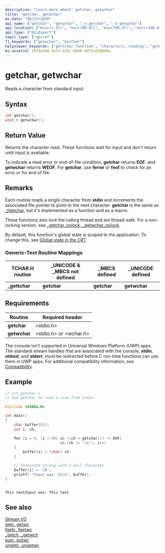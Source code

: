 ```yaml
---
description: "Learn more about: getchar, getwchar"
title: "getchar, getwchar"
ms.date: "06/23/2020"
api_name: ["getchar", "getwchar", "_o_getchar", "_o_getwchar"]
api_location: ["msvcrt.dll", "msvcr80.dll", "msvcr90.dll", "msvcr100.dll", "msvcr100_clr0400.dll", "msvcr110.dll", "msvcr110_clr0400.dll", "msvcr120.dll", "msvcr120_clr0400.dll", "ucrtbase.dll", "api-ms-win-crt-stdio-l1-1-0.dll", "api-ms-win-crt-private-l1-1-0.dll"]
api_type: ["DLLExport"]
topic_type: ["apiref"]
f1_keywords: ["getwchar", "GetChar"]
helpviewer_keywords: ["gettchar function", "characters, reading", "getwchar function", "_gettchar function", "standard input, reading from"]
ms.assetid: 19fda588-3e33-415c-bb60-dd73c028086a
---
```

# getchar, getwchar

Reads a character from standard input.

## Syntax

```C
int getchar();
wint_t getwchar();
```

## Return Value

Returns the character read. These functions wait for input and don't return until input is available.

To indicate a read error or end-of-file condition, **getchar** returns **EOF**, and **getwchar** returns **WEOF**. For **getchar**, use **ferror** or **feof** to check for an error or for end of file.

## Remarks

Each routine reads a single character from **stdin** and increments the associated file pointer to point to the next character. **getchar** is the same as [_fgetchar](fgetc-fgetwc.md), but it's implemented as a function and as a macro.

These functions also lock the calling thread and are thread-safe. For a non-locking version, see [_getchar_nolock, _getwchar_nolock](getchar-nolock-getwchar-nolock.md).

By default, this function's global state is scoped to the application. To change this, see [Global state in the CRT](../global-state.md).

### Generic-Text Routine Mappings

|TCHAR.H routine|_UNICODE & _MBCS not defined|_MBCS defined|_UNICODE defined|
|---------------------|------------------------------------|--------------------|-----------------------|
|**_gettchar**|**getchar**|**getchar**|**getwchar**|

## Requirements

|Routine|Required header|
|-------------|---------------------|
|**getchar**|\<stdio.h>|
|**getwchar**|\<stdio.h> or \<wchar.h>|

The console isn't supported in Universal Windows Platform (UWP) apps. The standard stream handles that are associated with the console, **stdin**, **stdout**, and **stderr**, must be redirected before C run-time functions can use them in UWP apps. For additional compatibility information, see [Compatibility](../../c-runtime-library/compatibility.md).

## Example

```C
// crt_getchar.c
// Use getchar to read a line from stdin.

#include <stdio.h>

int main()
{
    char buffer[81];
    int i, ch;

    for (i = 0; (i < 80) && ((ch = getchar()) != EOF)
                         && (ch != '\n'); i++)
    {
        buffer[i] = (char) ch;
    }

    // Terminate string with a null character
    buffer[i] = '\0';
    printf( "Input was: %s\n", buffer);
}
```

```Output

This textInput was: This text
```

## See also

[Stream I/O](../../c-runtime-library/stream-i-o.md)<br/>
[getc, getwc](getc-getwc.md)<br/>
[fgetc, fgetwc](fgetc-fgetwc.md)<br/>
[_getch, _getwch](getch-getwch.md)<br/>
[putc, putwc](putc-putwc.md)<br/>
[ungetc, ungetwc](ungetc-ungetwc.md)<br/>
